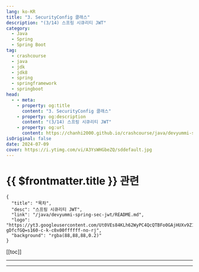 ```yaml
---
lang: ko-KR
title: "3. SecurityConfig 클래스"
description: "(3/14) 스프링 시큐리티 JWT"
category: 
  - Java
  - Spring
  - Spring Boot
tag: 
  - crashcourse
  - java
  - jdk
  - jdk8
  - spring
  - springframework
  - springboot
head:
  - - meta:
    - property: og:title
      content: "3. SecurityConfig 클래스"
    - property: og:description
      content: "(3/14) 스프링 시큐리티 JWT"
    - property: og:url
      content: https://chanhi2000.github.io/crashcourse/java/devyummi-spring-sec-jwt/03.html
isOriginal: false
date: 2024-07-09
cover: https://i.ytimg.com/vi/A3YsWHGbeZQ/sddefault.jpg
---
```


# {{ $frontmatter.title }} 관련

```component VPCard
{
  "title": "목차",
  "desc": "스프링 시큐리티 JWT",
  "link": "/java/devyummi-spring-sec-jwt/README.md",
  "logo": "https://yt3.googleusercontent.com/Ut0VEs84KLh62WyPC4QcQTBFo0GAjHUXv9Z1YUYKAVBV0vbgp90HT68ejnZ0NncO1X-gDfcfGQ=s160-c-k-c0x00ffffff-no-rj",
  "background": "rgba(88,88,88,0.2)"
}
```

[[toc]]

---

<SiteInfo
  name="3. SecurityConfig 클래스"
  desc="(3/14) 스프링 시큐리티 JWT"
  url="https://devyummi.com/page?id=668d026e958b03acd4c248e7"
  logo="https://yt3.googleusercontent.com/Ut0VEs84KLh62WyPC4QcQTBFo0GAjHUXv9Z1YUYKAVBV0vbgp90HT68ejnZ0NncO1X-gDfcfGQ=s160-c-k-c0x00ffffff-no-rj"
  preview="https://i.ytimg.com/vi/A3YsWHGbeZQ/sddefault.jpg"/>

<VidStack src="youtube/A3YsWHGbeZQ" />

<!-- TODO: 작성 -->

<!-- 
<h2>SecurityConfig 클래스 설명</h2><p>스프링 시큐리티의 인가 및 설정을 담당하는 클래스이다. Security Config 구현은 스프링 시큐리티의 세부 버전별로 많이 상이합니다. (이번 시리즈는 스프링 시큐리티 6.2.1 버전으로 구현합니다.)</p><p>자주 접할 수 있는 버전에 대한 구현 차이는 아래 영상을 통해 확인할 수 있습니다.</p><p>&nbsp;</p><ul><li><span class="notion-enable-hover" data-token-index="0"><strong>스프링 시큐리티 시리즈 : 버전별 Security Config 구현 방법</strong></span></li></ul><p><a href="https://www.youtube.com/watch?v=NdRVhOccuOs"><span class="notion-enable-hover" data-token-index="0">스프링 시큐리티 : 버전별 Security Config 구현 방법</span></a></p><p>&nbsp;</p><hr><h2>Security Config 클래스 기본 요소 작성</h2><p>시큐리티 JWT 구현을 위한 Config 클래스의 일부분을 작성할 예정입니다. 먼저 기본적인 설정만 진행하고 시리즈를 진행하며 커스텀 필터 요소들을 추가 구현할 예정입니다.</p><p>&nbsp;</p><ul><li><span class="notion-enable-hover" data-token-index="0"><strong>SecurityConfig</strong></span></li></ul><pre><code class="language-java hljs" data-highlighted="yes"><span class="hljs-meta">@Configuration</span>
<span class="hljs-meta">@EnableWebSecurity</span>
<span class="hljs-keyword">public</span> <span class="hljs-keyword">class</span> <span class="hljs-title class_">SecurityConfig</span> {

    <span class="hljs-meta">@Bean</span>
    <span class="hljs-keyword">public</span> SecurityFilterChain <span class="hljs-title function_">filterChain</span><span class="hljs-params">(HttpSecurity http)</span> <span class="hljs-keyword">throws</span> Exception {

				<span class="hljs-comment">//csrf disable</span>
        http
                .csrf((auth) -&gt; auth.disable());

				<span class="hljs-comment">//From 로그인 방식 disable</span>
        http
                .formLogin((auth) -&gt; auth.disable());

				<span class="hljs-comment">//http basic 인증 방식 disable</span>
        http
                .httpBasic((auth) -&gt; auth.disable());

				<span class="hljs-comment">//경로별 인가 작업</span>
        http
                .authorizeHttpRequests((auth) -&gt; auth
                        .requestMatchers(<span class="hljs-string">"/login"</span>, <span class="hljs-string">"/"</span>, <span class="hljs-string">"/join"</span>).permitAll()
												.requestMatchers(<span class="hljs-string">"/admin"</span>).hasRole(<span class="hljs-string">"ADMIN"</span>)
                        .anyRequest().authenticated());

				<span class="hljs-comment">//세션 설정</span>
        http
                .sessionManagement((session) -&gt; session
                        .sessionCreationPolicy(SessionCreationPolicy.STATELESS));

        <span class="hljs-keyword">return</span> http.build();
    }
}</code><button class="copy-button"><i class="fa-regular fa-clipboard"></i><span>JAVA</span></button></pre><p>&nbsp;</p><p>JWT를 통한 인증/인가를 위해서 세션을 STATELESS 상태로 설정하는 것이 중요하다.</p><p>&nbsp;</p><hr><h2>BCryptPaasswordEncoder 등록</h2><ul><li><strong>SecurityConfig</strong></li></ul><pre><code class="language-java hljs" data-highlighted="yes"><span class="hljs-meta">@Configuration</span>
<span class="hljs-meta">@EnableWebSecurity</span>
<span class="hljs-keyword">public</span> <span class="hljs-keyword">class</span> <span class="hljs-title class_">SecurityConfig</span> {

    <span class="hljs-meta">@Bean</span>
    <span class="hljs-keyword">public</span> BCryptPasswordEncoder <span class="hljs-title function_">bCryptPasswordEncoder</span><span class="hljs-params">()</span> {

        <span class="hljs-keyword">return</span> <span class="hljs-keyword">new</span> <span class="hljs-title class_">BCryptPasswordEncoder</span>();
    }

    <span class="hljs-meta">@Bean</span>
    <span class="hljs-keyword">public</span> SecurityFilterChain <span class="hljs-title function_">filterChain</span><span class="hljs-params">(HttpSecurity http)</span> <span class="hljs-keyword">throws</span> Exception {

        http
                .csrf((auth) -&gt; auth.disable());

        http
                .formLogin((auth) -&gt; auth.disable());

        http
                .httpBasic((auth) -&gt; auth.disable());

        http
                .authorizeHttpRequests((auth) -&gt; auth
                        .requestMatchers(<span class="hljs-string">"/login"</span>, <span class="hljs-string">"/"</span>, <span class="hljs-string">"/join"</span>).permitAll()
                        .anyRequest().authenticated());

        http
                .sessionManagement((session) -&gt; session
                        .sessionCreationPolicy(SessionCreationPolicy.STATELESS));

        <span class="hljs-keyword">return</span> http.build();
    }
}</code><button class="copy-button"><i class="fa-regular fa-clipboard"></i><span>JAVA</span></button></pre><p>&nbsp;</p><hr>
-->

---

<TagLinks />